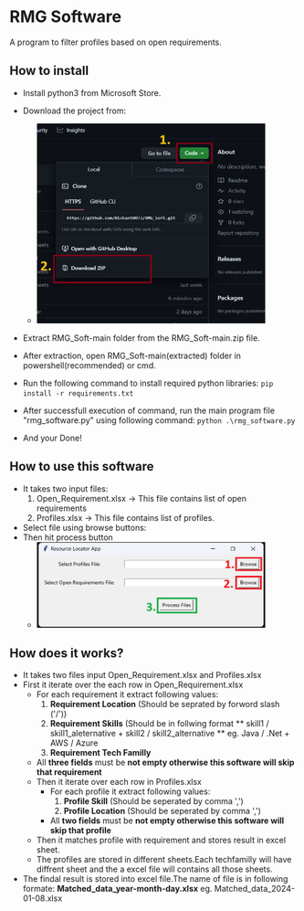 
# RMG Software 
A program to filter profiles based on open requirements.

## How to install

-  Install python3 from Microsoft Store.
-  Download the project from:
     - <img src="https://github.com/Nishant0073/RMG_Soft/blob/main/download_project_img.png" width="400" height="350" />
    
-  Extract RMG_Soft-main folder from the RMG_Soft-main.zip file.
-  After extraction, open RMG_Soft-main(extracted) folder in powershell(recommended) or cmd.
-  Run the following command to install required python libraries:
            ``` pip install -r requirements.txt ```
-  After successfull execution of command, run the main program file "rmg_software.py" using following command:
        ``` python .\rmg_software.py ```
- And your Done!  

## How to use this software
- It takes two input files:
     1. Open_Requirement.xlsx -> This file contains list of open requirements
     2. Profiles.xlsx  -> This file contains list of profiles. 
- Select file using browse buttons:
- Then hit process button
     - <img src="https://github.com/Nishant0073/RMG_Soft/blob/main/Software.png" width="400" height="150" />
## How does it works?
- It takes two files input Open_Requirement.xlsx and Profiles.xlsx
- First it iterate over the each row in Open_Requirement.xlsx
    - For each requirement it extract following values:
       1. **Requirement Location** (Should be seprated by forword slash ('/'))
       2. **Requirement Skills** (Should be in follwing format  ** skill1 / skill1_aleternative + skill2 / skill2_alternative **  eg. Java / .Net + AWS / Azure
       3. **Requirement Tech Familly** 
    - All **three fields** must be **not empty otherwise this software will skip that  requirement**
    - Then it iterate over each row in Profiles.xlsx
        - For each profile it extract following values:
            1. **Profile Skill**  (Should be seperated by comma ',')
            2. **Profile Location**  (Should be seperated by comma ',')
         - All **two fields** must be **not empty otherwise this software will skip that  profile**
    - Then it matches profile with requirement and stores result in excel sheet.
    - The profiles are stored in different sheets.Each techfamilly will have diffrent sheet and the a excel file will contains all those sheets.
- The findal result is stored into excel file.The name of file is in following formate: **Matched_data_year-month-day.xlsx** eg. Matched_data_2024-01-08.xlsx

  
